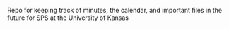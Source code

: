 Repo for keeping track of minutes, the calendar, and important files in the future for SPS at the University of Kansas
